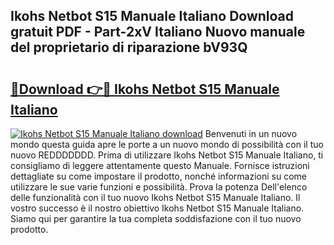 ## Ikohs Netbot S15 Manuale Italiano Download gratuit PDF - Part-2xV Italiano Nuovo manuale del proprietario di riparazione bV93Q

# <h2><a href="http://dfbmum.blite.top/?on=Ikohs+Netbot+S15+Manuale+Italiano">🔗Download 👉🔴 Ikohs Netbot S15 Manuale Italiano</a></h2>

[![Ikohs Netbot S15 Manuale Italiano download](https://i.imgur.com/lujVjoI.png)](http://dfbmum.blite.top/?on=Ikohs+Netbot+S15+Manuale+Italiano)
Benvenuti in un nuovo mondo questa guida apre le porte a un nuovo mondo di possibilità con il tuo nuovo REDDDDDDD. Prima di utilizzare Ikohs Netbot S15 Manuale Italiano, ti consigliamo di leggere attentamente questo Manuale. Fornisce istruzioni dettagliate su come impostare il prodotto, nonché informazioni su come utilizzare le sue varie funzioni e possibilità. Prova la potenza Dell'elenco delle funzionalità con il tuo nuovo Ikohs Netbot S15 Manuale Italiano. Il vostro successo è il nostro obiettivo Ikohs Netbot S15 Manuale Italiano. Siamo qui per garantire la tua completa soddisfazione con il tuo nuovo prodotto.
